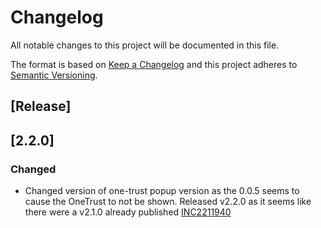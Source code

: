 # Changelog

All notable changes to this project will be documented in this file.

The format is based on [Keep a Changelog](http://keepachangelog.com/en/1.0.0/)
and this project adheres to [Semantic Versioning](http://semver.org/spec/v2.0.0.html).

## [Release]

## [2.2.0]

### Changed

- Changed version of one-trust popup version as the 0.0.5 seems to cause the OneTrust to not be shown. Released v2.2.0 as it seems like there were a v2.1.0 already published [INC2211940](https://whirlpool.service-now.com/nav_to.do?uri=incident.do?sys_id=abdf821087d8d950531fbaa5dabb3530%26sysparm_view=RPTa6ccc9921bff3818cdf96397624bcba8)
